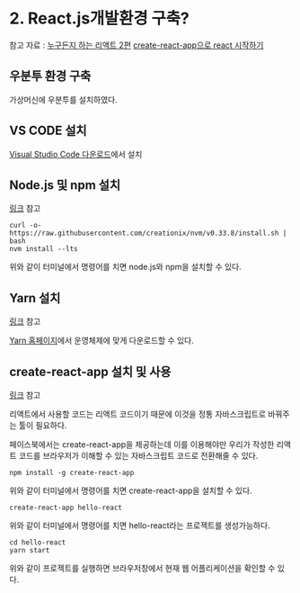 # 2. React.js개발환경 구축?

참고 자료 : 
[누구든지 하는 리액트 2편](https://velopert.com/3621)
[create-react-app으로 react 시작하기](https://blueshw.github.io/2017/06/20/create-react-app/)

## 우분투 환경 구축

가상머신에 우분투를 설치하였다.

## VS CODE 설치

[Visual Studio Code 다운로드](https://code.visualstudio.com/)에서 설치

## Node.js 및 npm 설치

[링크](https://velopert.com/3621) 참고

    curl -o- https://raw.githubusercontent.com/creationix/nvm/v0.33.8/install.sh | bash
    nvm install --lts
    
위와 같이 터미널에서 명령어를 치면 node.js와 npm을 설치할 수 있다.

## Yarn 설치

[링크](https://blueshw.github.io/2017/06/20/create-react-app/) 참고

[Yarn 홈페이지](https://yarnpkg.com/en/docs/install)에서 운영체제에 맞게 다운로드할 수 있다.

## create-react-app 설치 및 사용

[링크](https://blueshw.github.io/2017/06/20/create-react-app/) 참고

리액트에서 사용할 코드는 리액트 코드이기 때문에 이것을 정통 자바스크립트로 바꿔주는 툴이 필요하다.

페이스북에서는 create-react-app을 제공하는데 이를 이용해야만 우리가 작성한 리액트 코드를 브라우저가 이해할 수 있는 자바스크립트 코드로 전환해줄 수 있다.

    npm install -g create-react-app
    
위와 같이 터미널에서 명령어를 치면 create-react-app을 설치할 수 있다.

    create-react-app hello-react
    
위와 같이 터미널에서 명령어를 치면 hello-react라는 프로젝트를 생성가능하다.

    cd hello-react
    yarn start
    
위와 같이 프로젝트를 실행하면 브라우저창에서 현재 웹 어플리케이션을 확인할 수 있다.

